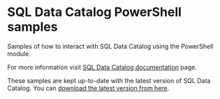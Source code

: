 # SQL Data Catalog PowerShell samples

Samples of how to interact with SQL Data Catalog using the PowerShell module.

For more information visit [SQL Data Catalog documentation](http://www.red-gate.com/data-catalog/automation) page.

These samples are kept up-to-date with the latest version of SQL Data Catalog. You can [download the latest version from here](http://www.red-gate.com/data-catalog/download-latest).
